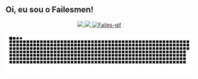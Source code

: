 ## Oi, eu sou o Failesmen!
<div align="center">
  <a href="https://github.com/failesmen">
  <img height="180em" src="https://github-readme-stats.vercel.app/api?username=failesmen&show_icons=true&theme=tokyonight&include_all_commits=true&count_private=true"/>
  <img height="180em" src="https://github-readme-stats.vercel.app/api/top-langs/?username=failesmen&layout=compact&langs_count=7&theme=tokyonight"/>
    <img padding= 20 alt="Failes-gif" height="130" width="200" src="https://i.pinimg.com/originals/2d/92/ac/2d92accdc77f74ad3949c6edb5b49686.gif">
</div>
  
 ![Snake animation](https://github.com/failesmen/failesmen/blob/output/github-contribution-grid-snake.svg)


